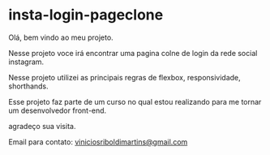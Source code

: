 # insta-login-pageclone
Olá, bem vindo ao meu projeto.



Nesse projeto voce irá encontrar uma pagina colne de login da rede social instagram.


Nesse projeto utilizei as principais regras de flexbox, responsividade, shorthands.


Esse projeto faz parte de um curso no qual estou realizando para me tornar um desenvolvedor front-end.



agradeço sua visita.




Email para contato: viniciosriboldimartins@gmail.com
